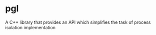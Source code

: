 # pgl
A C++ library that provides an API which simplifies the task of process isolation implementation
